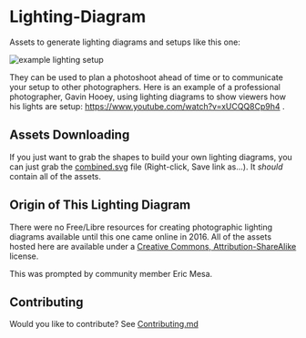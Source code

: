 # Lighting-Diagram
Assets to generate lighting diagrams and setups like this one:

![example lighting setup](https://raw.githubusercontent.com/djotaku/pixls-lighting-diagram/master/examples/portrait_lighting_setup.png)

They can be used to plan a photoshoot ahead of time or to communicate your setup to other photographers. Here is an example of a professional photographer, Gavin Hooey, using lighting diagrams to show viewers how his lights are setup: https://www.youtube.com/watch?v=xUCQQ8Cp9h4 . 

## Assets Downloading

If you just want to grab the shapes to build your own lighting diagrams, you can just grab the [combined.svg][] file (Right-click, Save link as...).  It _should_ contain all of the assets.

[combined.svg]: https://raw.githubusercontent.com/pixlsus/pixls-lighting-diagram/master/combined.svg


## Origin of This Lighting Diagram

There were no Free/Libre resources for creating photographic lighting diagrams available until this one came online in 2016. All of the assets hosted here are available under a [Creative Commons, Attribution-ShareAlike](https://creativecommons.org/licenses/by-sa/4.0/) license.

This was prompted by community member Eric Mesa.

## Contributing

Would you like to contribute? See [Contributing.md](https://github.com/pixlsus/pixls-lighting-diagram/blob/master/CONTRIBUTING.md)
